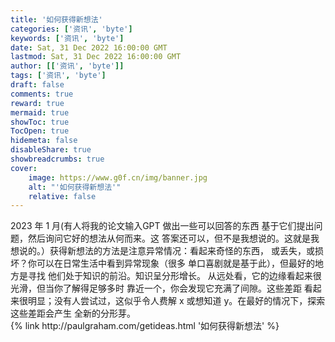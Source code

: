 ```yaml
---
title: '如何获得新想法'
categories: ['资讯', 'byte']
keywords: ['资讯', 'byte']
date: Sat, 31 Dec 2022 16:00:00 GMT
lastmod: Sat, 31 Dec 2022 16:00:00 GMT
author: [['资讯', 'byte']]
tags: ['资讯', 'byte']
draft: false 
comments: true
reward: true 
mermaid: true 
showToc: true 
TocOpen: true 
hidemeta: false 
disableShare: true 
showbreadcrumbs: true 
cover:
    image: https://www.g0f.cn/img/banner.jpg
    alt: "'如何获得新想法'"
    relative: false
---
```


<div>
2023 年 1 月(有人将我的论文输入GPT 做出一些可以回答的东西
基于它们提出问题，然后询问它好的想法从何而来。这
答案还可以，但不是我想说的。这就是我想说的。）获得新想法的方法是注意异常情况：看起来奇怪的东西，
或丢失，或损坏？你可以在日常生活中看到异常现象（很多
单口喜剧就是基于此），但最好的地方是寻找
他们处于知识的前沿。知识呈分形增长。
从远处看，它的边缘看起来很光滑，但当你了解得足够多时
靠近一个，你会发现它充满了间隙。这些差距
看起来很明显；没有人尝试过，这似乎令人费解
x 或想知道 y。在最好的情况下，探索这些差距会产生
全新的分形芽。
</div>

<div>
{% link http://paulgraham.com/getideas.html '如何获得新想法' %}
</div>

